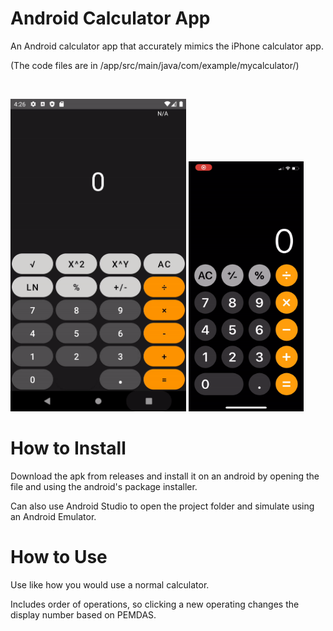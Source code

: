 # Android Calculator App

An Android calculator app that accurately mimics the iPhone calculator app.

(The code files are in /app/src/main/java/com/example/mycalculator/)

<br>
<p float="left">
  <img src="images/androidcalc.gif" height="500" margin-right:"400">
  <img src="images/iphonecalc.gif" height="400">
</p>


# How to Install

Download the apk from releases and install it on an android by opening the file and using the android's package installer.

Can also use Android Studio to open the project folder and simulate using an Android Emulator.

# How to Use

Use like how you would use a normal calculator.

Includes order of operations, so clicking a new operating changes the display number based on PEMDAS.
